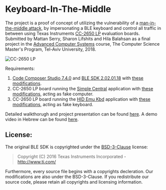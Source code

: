 # Keyboard-In-The-Middle

The project is a proof of concept of utilizing the vulnerability of a [man-in-the-middle attack](https://en.wikipedia.org/wiki/Man-in-the-middle_attack), by impersonating a BLE keyboard and control all traffic in between using Texas Instruments [CC-2650 LP](http://www.ti.com/tool/launchxl-cc2650) evaluation boards.
Submitted by Mattan Serry, Sharon Lifshits and Hila Balahsan as a final project in the [Advanced Computer Systems](https://sivantoledoacademic.wordpress.com/teaching/advanced-computer-systems-fall-2017/) course, The Computer Science Master's Program, Tel-Aviv University, 2018.

![CC-2650 LP](http://www.ti.com/diagrams/med_launchxl-cc2650_launchxl-cc2650.jpg)

Requirements:

1. [Code Composer Studio 7.4.0](http://processors.wiki.ti.com/index.php/Download_CCS#Code_Composer_Studio_Version_7_Downloads) and [BLE SDK 2.02.01.18](http://www.ti.com/tool/ble-stack) with [these modifications](https://github.com/mattans/kitm/tree/master/code/ble_sdk_2_02_01_18/src).
2. CC-2650 LP board running the [Simple Central](https://github.com/ti-simplelink/ble_examples/tree/ble_examples-2.2/examples/cc2650lp/simple_central) application with [these modifications](https://github.com/mattans/kitm/tree/master/code/ble_examples-ble_examples-2.2/src/examples/simple_central/cc26xx/app), acting as fake computer.
3. CC-2650 LP board running the [HID Emu Kbd](https://github.com/ti-simplelink/ble_examples/tree/ble_examples-2.2/examples/cc2650lp/hid_emu_kbd) application with [these modifications](https://github.com/mattans/kitm/tree/master/code/ble_examples-ble_examples-2.2/src/examples/hid_emu_kbd/cc26xx/app), acting as fake keyboard.

Detailed walkthorugh and project presentation can be found [here](https://github.com/mattans/kitm/blob/master/KeyboardInTheMiddle.pdf). A demo video in Hebrew can be found [here](https://github.com/mattans/kitm/blob/master/demo.mp4).

## License:

The original BLE SDK is copyrighted under the [BSD-3-Clause](https://opensource.org/licenses/BSD-3-Clause) license:

> Copyright (C) 2016 Texas Instruments Incorporated - http://www.ti.com/

Furthermore, every source file begins with a copyrights decleration. 
Our modifications are also under the BSD-3-Clause. If you redistribute our source code, please retain all copyrights and licensing information.
